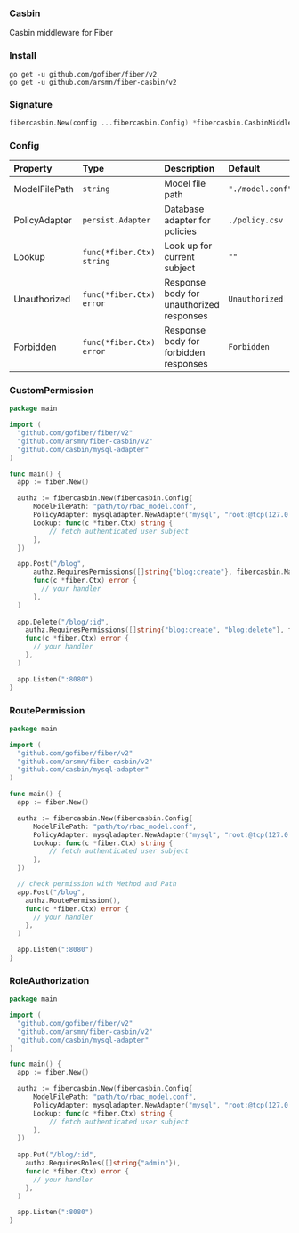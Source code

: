 ### Casbin
Casbin middleware for Fiber

### Install
```
go get -u github.com/gofiber/fiber/v2
go get -u github.com/arsmn/fiber-casbin/v2
```

### Signature
```go
fibercasbin.New(config ...fibercasbin.Config) *fibercasbin.CasbinMiddleware
```

### Config
| Property | Type | Description | Default |
| :--- | :--- | :--- | :--- |
| ModelFilePath | `string` | Model file path | `"./model.conf"` |
| PolicyAdapter | `persist.Adapter` | Database adapter for policies | `./policy.csv` |
| Lookup | `func(*fiber.Ctx) string` | Look up for current subject | `""` |
| Unauthorized | `func(*fiber.Ctx) error` | Response body for unauthorized responses | `Unauthorized` |
| Forbidden | `func(*fiber.Ctx) error` | Response body for forbidden responses | `Forbidden` |

### CustomPermission

```go
package main

import (
  "github.com/gofiber/fiber/v2"
  "github.com/arsmn/fiber-casbin/v2"
  "github.com/casbin/mysql-adapter"
)

func main() {
  app := fiber.New()

  authz := fibercasbin.New(fibercasbin.Config{
      ModelFilePath: "path/to/rbac_model.conf",
      PolicyAdapter: mysqladapter.NewAdapter("mysql", "root:@tcp(127.0.0.1:3306)/"),
      Lookup: func(c *fiber.Ctx) string {
          // fetch authenticated user subject
      },
  })

  app.Post("/blog",
      authz.RequiresPermissions([]string{"blog:create"}, fibercasbin.MatchAll),
      func(c *fiber.Ctx) error {
        // your handler
      },
  )
  
  app.Delete("/blog/:id",
    authz.RequiresPermissions([]string{"blog:create", "blog:delete"}, fibercasbin.AtLeastOne),
    func(c *fiber.Ctx) error {
      // your handler
    },
  )

  app.Listen(":8080")
}
```

### RoutePermission

```go
package main

import (
  "github.com/gofiber/fiber/v2"
  "github.com/arsmn/fiber-casbin/v2"
  "github.com/casbin/mysql-adapter"
)

func main() {
  app := fiber.New()

  authz := fibercasbin.New(fibercasbin.Config{
      ModelFilePath: "path/to/rbac_model.conf",
      PolicyAdapter: mysqladapter.NewAdapter("mysql", "root:@tcp(127.0.0.1:3306)/"),
      Lookup: func(c *fiber.Ctx) string {
          // fetch authenticated user subject
      },
  })

  // check permission with Method and Path
  app.Post("/blog",
    authz.RoutePermission(),
    func(c *fiber.Ctx) error {
      // your handler
    },
  )

  app.Listen(":8080")
}
```

### RoleAuthorization

```go
package main

import (
  "github.com/gofiber/fiber/v2"
  "github.com/arsmn/fiber-casbin/v2"
  "github.com/casbin/mysql-adapter"
)

func main() {
  app := fiber.New()

  authz := fibercasbin.New(fibercasbin.Config{
      ModelFilePath: "path/to/rbac_model.conf",
      PolicyAdapter: mysqladapter.NewAdapter("mysql", "root:@tcp(127.0.0.1:3306)/"),
      Lookup: func(c *fiber.Ctx) string {
          // fetch authenticated user subject
      },
  })
  
  app.Put("/blog/:id",
    authz.RequiresRoles([]string{"admin"}),
    func(c *fiber.Ctx) error {
      // your handler
    },
  )

  app.Listen(":8080")
}
```